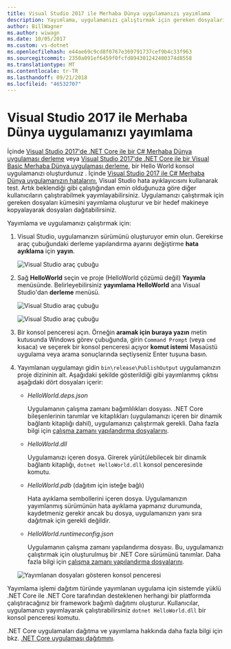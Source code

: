 ```yaml
---
title: Visual Studio 2017 ile Merhaba Dünya uygulamanızı yayımlama
description: Yayımlama, uygulamanızı çalıştırmak için gereken dosyaları kümesini oluşturur.
author: BillWagner
ms.author: wiwagn
ms.date: 10/05/2017
ms.custom: vs-dotnet
ms.openlocfilehash: e44ae69c9cd8f0767e369791737cef9b4c33f963
ms.sourcegitcommit: 2350a091ef6459f0fcfd894301242400374d8558
ms.translationtype: MT
ms.contentlocale: tr-TR
ms.lasthandoff: 09/21/2018
ms.locfileid: "46532707"
---
```

# <a name="publish-your-hello-world-application-with-visual-studio-2017"></a>Visual Studio 2017 ile Merhaba Dünya uygulamanızı yayımlama

İçinde [Visual Studio 2017'de .NET Core ile bir C# Merhaba Dünya uygulaması derleme](with-visual-studio.md) veya [Visual Studio 2017'de .NET Core ile bir Visual Basic Merhaba Dünya uygulaması derleme](vb-with-visual-studio.md), bir Hello World konsol uygulamanızı oluşturdunuz . İçinde [Visual Studio 2017 ile C# Merhaba Dünya uygulamanızın hatalarını](debugging-with-visual-studio.md), Visual Studio hata ayıklayıcısını kullanarak test. Artık beklendiği gibi çalıştığından emin olduğunuza göre diğer kullanıcıların çalıştırabilmek yayımlayabilirsiniz. Uygulamanızı çalıştırmak için gereken dosyaları kümesini yayımlama oluşturur ve bir hedef makineye kopyalayarak dosyaları dağıtabilirsiniz.

Yayımlama ve uygulamanızı çalıştırmak için: 

1. Visual Studio, uygulamanızın sürümünü oluşturuyor emin olun. Gerekirse araç çubuğundaki derleme yapılandırma ayarını değiştirme **hata ayıklama** için **yayın**.

   ![Visual Studio araç çubuğu](media/publishing-with-visual-studio/toolbar.png)

1. Sağ **HelloWorld** seçin ve proje (HelloWorld çözümü değil) **Yayımla** menüsünde. Belirleyebilirsiniz **yayımlama HelloWorld** ana Visual Studio'dan **derleme** menüsü.

   ![Visual Studio araç çubuğu](media/publishing-with-visual-studio/publish1.png)


   ![Visual Studio araç çubuğu](media/publishing-with-visual-studio/publishwindow.png)

1. Bir konsol penceresi açın. Örneğin **aramak için buraya yazın** metin kutusunda Windows görev çubuğunda, girin `Command Prompt` (veya `cmd` kısaca) ve seçerek bir konsol penceresi açıyor **komut istemi** Masaüstü uygulama veya arama sonuçlarında seçtiyseniz Enter tuşuna basın.

1. Yayımlanan uygulamayı gidin `bin\release\PublishOutput` uygulamanızın proje dizininin alt. Aşağıdaki şekilde gösterildiği gibi yayımlanmış çıktısı aşağıdaki dört dosyaları içerir:

      * *HelloWorld.deps.json*

         Uygulamanın çalışma zamanı bağımlılıkları dosyası. .NET Core bileşenlerinin tanımlar ve kitaplıkları (uygulamanızı içeren bir dinamik bağlantı kitaplığı dahil), uygulamanızı çalıştırmak gerekli. Daha fazla bilgi için [çalışma zamanı yapılandırma dosyalarını](https://github.com/dotnet/cli/blob/85ca206d84633d658d7363894c4ea9d59e515c1a/Documentation/specs/runtime-configuration-file.md).
 
      * *HelloWorld.dll*

         Uygulamanızı içeren dosya. Girerek yürütülebilecek bir dinamik bağlantı kitaplığı, `dotnet HelloWorld.dll` konsol penceresinde komutu. 

      * *HelloWorld.pdb* (dağıtım için isteğe bağlı)

         Hata ayıklama sembollerini içeren dosya. Uygulamanızın yayımlanmış sürümünün hata ayıklama yapmanız durumunda, kaydetmeniz gerekir ancak bu dosya, uygulamanızın yanı sıra dağıtmak için gerekli değildir.

      * *HelloWorld.runtimeconfig.json*

         Uygulamanın çalışma zamanı yapılandırma dosyası. Bu, uygulamanızı çalıştırmak için oluşturulmuş bir .NET Core sürümünü tanımlar. Daha fazla bilgi için [çalışma zamanı yapılandırma dosyalarını](https://github.com/dotnet/cli/blob/85ca206d84633d658d7363894c4ea9d59e515c1a/Documentation/specs/runtime-configuration-file.md).  

   ![Yayımlanan dosyaları gösteren konsol penceresi](media/publishing-with-visual-studio/publishedfiles.png)

Yayımlama işlemi dağıtım türünde yayımlanan uygulama için sistemde yüklü .NET Core ile .NET Core tarafından desteklenen herhangi bir platformda çalıştıracağınız bir framework bağımlı dağıtımı oluşturur. Kullanıcılar, uygulamanızı yayımlayarak çalıştırabilirsiniz `dotnet HelloWorld.dll` bir konsol penceresi komutu.

.NET Core uygulamaları dağıtma ve yayımlama hakkında daha fazla bilgi için bkz. [.NET Core uygulaması dağıtımını](../../core/deploying/index.md).
